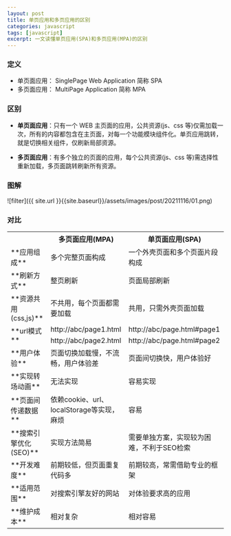 ```yaml
---
layout: post
title: 单页应用和多页应用的区别
categories: javascript
tags: [javascript]
excerpt: 一文读懂单页应用(SPA)和多页应用(MPA)的区别
---
```


### 定义

- 单页面应用： SinglePage Web Application 简称 SPA
- 多页面应用： MultiPage Application 简称 MPA

### 区别

- **单页面应用**：只有一个 WEB 主页面的应用，公共资源(js、css 等)仅需加载一次，所有的内容都包含在主页面，对每一个功能模块组件化。单页应用跳转，就是切换相关组件，仅刷新局部资源。

- **多页面应用**：有多个独立的页面的应用，每个公共资源(js、css 等)需选择性重新加载，多页面跳转刷新所有资源。

### 图解

![filter]({{ site.url }}{{site.baseurl}}/assets/images/post/20211116/01.png)

### 对比

<table>
    <tr>
        <th></th>
        <th>多页面应用(MPA)</th>
        <th>单页面应用(SPA)</th>
    </tr>
    <tr>
        <td>**应用组成**</td>
        <td>多个完整页面构成</td>
        <td>一个外壳页面和多个页面片段构成</td>
    </tr>
    <tr>
        <td>**刷新方式**</td>
        <td>整页刷新</td>
        <td>页面局部刷新</td>
    </tr>
    <tr>
        <td>**资源共用(css,js)**</td>
        <td>不共用，每个页面都需要加载</td>
        <td>共用，只需外壳页面加载</td>
    </tr>
    <tr>
        <td rowspan="2">**url模式**</td>
        <td>http://abc/page1.html</td>
        <td>http://abc/page.html#page1</td>
    </tr>
    <tr>
        <td>http://abc/page2.html</td>
        <td>http://abc/page.html#page2</td>
    </tr>
    <tr>
        <td>**用户体验**</td>
        <td>页面切换加载慢，不流畅，用户体验差</td>
        <td>页面间切换快，用户体验好</td>
    </tr>
    <tr>
        <td>**实现转场动画**</td>
        <td>无法实现</td>
        <td>容易实现</td>
    </tr>
    <tr>
        <td>**页面间传递数据**</td>
        <td>依赖cookie、url、localStorage等实现，麻烦</td>
        <td>容易</td>
    </tr>
    <tr>
        <td>**搜索引擎优化(SEO)**</td>
        <td>实现方法简易</td>
        <td>需要单独方案，实现较为困难，不利于SEO检索</td>
    </tr>
    <tr>
        <td>**开发难度**</td>
        <td>前期较低，但页面重复代码多</td>
        <td>前期较高，常需借助专业的框架</td>
    </tr>
    <tr>
        <td>**适用范围**</td>
        <td>对搜索引擎友好的网站</td>
        <td>对体验要求高的应用</td>
    </tr>
    <tr>
        <td>**维护成本**</td>
        <td>相对复杂</td>
        <td>相对容易</td>
    </tr>
</table>
